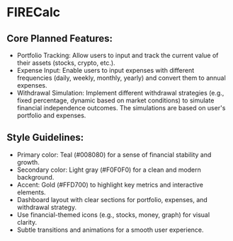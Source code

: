 # FIRECalc

## Core Planned Features:

- Portfolio Tracking: Allow users to input and track the current value of their assets (stocks, crypto, etc.).
- Expense Input: Enable users to input expenses with different frequencies (daily, weekly, monthly, yearly) and convert them to annual expenses.
- Withdrawal Simulation: Implement different withdrawal strategies (e.g., fixed percentage, dynamic based on market conditions) to simulate financial independence outcomes. The simulations are based on user's portfolio and expenses.

## Style Guidelines:

- Primary color: Teal (#008080) for a sense of financial stability and growth.
- Secondary color: Light gray (#F0F0F0) for a clean and modern background.
- Accent: Gold (#FFD700) to highlight key metrics and interactive elements.
- Dashboard layout with clear sections for portfolio, expenses, and withdrawal strategy.
- Use financial-themed icons (e.g., stocks, money, graph) for visual clarity.
- Subtle transitions and animations for a smooth user experience.
  
